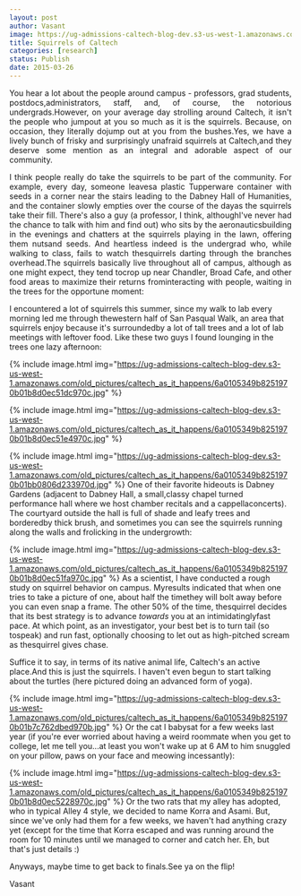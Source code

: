 ```yaml
---
layout: post
author: Vasant
image: https://ug-admissions-caltech-blog-dev.s3-us-west-1.amazonaws.com/old_pictures/caltech_as_it_happens/6a0105349b8251970b01b7c762db87970b.jpg
title: Squirrels of Caltech
categories: [research]
status: Publish
date: 2015-03-26
---
```



<p style="text-align: justify;">You hear a lot about the people around campus - professors, grad students, postdocs,administrators, staff, and, of course, the notorious undergrads.However, on your average day strolling around Caltech, it isn't the people who jumpout at you so much as it is the squirrels. Because, on occasion, they literally dojump out at you from the bushes.Yes, we have a lively bunch of frisky and surprisingly unafraid squirrels at Caltech,and they deserve some mention as an integral and adorable aspect of our community.

<p style="text-align: justify;">I think people really do take the squirrels to be part of the community. For example, every day, someone leavesa plastic Tupperware container with seeds in a corner near the stairs leading to the Dabney Hall of Humanities, and the container slowly empties over the course of the dayas the squirrels take their fill. There's also a guy (a professor, I think, althoughI've never had the chance to talk with him and find out) who sits by the aeronauticsbuilding in the evenings and chatters at the squirrels playing in the lawn, offering them nutsand seeds. And heartless indeed is the undergrad who, while walking to class, fails to watch thesquirrels darting through the branches overhead.The squirrels basically live throughout all of campus, although as one might expect, they tend tocrop up near Chandler, Broad Cafe, and other food areas to maximize their returns frominteracting with people, waiting in the trees for the opportune moment:

I encountered a lot of squirrels this summer, since my walk to lab every morning led me through thewestern half of San Pasqual Walk, an area that squirrels enjoy because it's surroundedby a lot of tall trees and a lot of lab meetings with leftover food. Like these two guys I found lounging in the trees one lazy afternoon:

{% include image.html img="https://ug-admissions-caltech-blog-dev.s3-us-west-1.amazonaws.com/old_pictures/caltech_as_it_happens/6a0105349b8251970b01b8d0ec51dc970c.jpg" %}


{% include image.html img="https://ug-admissions-caltech-blog-dev.s3-us-west-1.amazonaws.com/old_pictures/caltech_as_it_happens/6a0105349b8251970b01b8d0ec51e4970c.jpg" %}


{% include image.html img="https://ug-admissions-caltech-blog-dev.s3-us-west-1.amazonaws.com/old_pictures/caltech_as_it_happens/6a0105349b8251970b01bb0806d233970d.jpg" %}
One of their favorite hideouts is Dabney Gardens (adjacent to Dabney Hall, a small,classy chapel turned performance hall where we host chamber recitals and a cappellaconcerts). The courtyard outside the hall is full of shade and leafy trees and borderedby thick brush, and sometimes you can see the squirrels running along the walls and frolicking in the undergrowth:

{% include image.html img="https://ug-admissions-caltech-blog-dev.s3-us-west-1.amazonaws.com/old_pictures/caltech_as_it_happens/6a0105349b8251970b01b8d0ec51fa970c.jpg" %}
As a scientist, I have conducted a rough study on squirrel behavior on campus. Myresults indicated that when one tries to take a picture of one, about half the timethey will bolt away before you can even snap a frame. The other 50% of the time, thesquirrel decides that its best strategy is to advance *towards* you at an intimidatinglyfast pace. At which point, as an investigator, your best bet is to turn tail (so tospeak) and run fast, optionally choosing to let out as high-pitched scream as thesquirrel gives chase.

Suffice it to say, in terms of its native animal life, Caltech's an active place.And this is just the squirrels. I haven't even begun to start talking about the turtles (here pictured doing an advanced form of yoga).


{% include image.html img="https://ug-admissions-caltech-blog-dev.s3-us-west-1.amazonaws.com/old_pictures/caltech_as_it_happens/6a0105349b8251970b01b7c762dbed970b.jpg" %}
Or the cat I babysat for a few weeks last year (if you're ever worried about having a weird roommate when you get to college, let me tell you...at least you won't wake up at 6 AM to him snuggled on your pillow, paws on your face and meowing incessantly):

{% include image.html img="https://ug-admissions-caltech-blog-dev.s3-us-west-1.amazonaws.com/old_pictures/caltech_as_it_happens/6a0105349b8251970b01b8d0ec5228970c.jpg" %}
Or the two rats that my alley has adopted, who in typical Alley 4 style, we decided to name Korra and Asami. But, since we've only had them for a few weeks, we haven't had anything crazy yet (except for the time that Korra escaped and was running around the room for 10 minutes until we managed to corner and catch her. Eh, but that's just details :)

Anyways, maybe time to get back to finals.See ya on the flip!

Vasant

